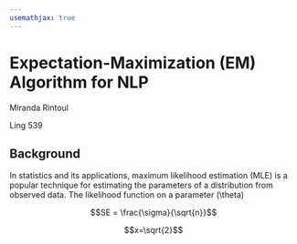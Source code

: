 ```yaml
---
usemathjax: true
---
```


# Expectation-Maximization (EM) Algorithm for NLP
Miranda Rintoul

Ling 539

## Background

In statistics and its applications, maximum likelihood estimation (MLE) is a popular technique for estimating the parameters of a distribution from observed data. The likelihood function on a parameter \(\theta\)

```math
SE = \frac{\sigma}{\sqrt{n}}
```

$$x=\sqrt{2}$$
